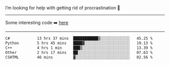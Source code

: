 I’m looking for help with getting rid of procrastination 🤔

-----

Some interesting code :arrow_right: [here](https://github.com/zhen8838/playground)

-----

<!--START_SECTION:waka-->

```txt
C#            13 hrs 37 mins  ███████████▒░░░░░░░░░░░░░   45.25 %
Python        5 hrs 45 mins   ████▓░░░░░░░░░░░░░░░░░░░░   19.13 %
C++           4 hrs 1 min     ███▒░░░░░░░░░░░░░░░░░░░░░   13.39 %
Other         2 hrs 17 mins   ██░░░░░░░░░░░░░░░░░░░░░░░   07.63 %
CSHTML        46 mins         ▓░░░░░░░░░░░░░░░░░░░░░░░░   02.56 %
```

<!--END_SECTION:waka-->

<!--
**zhen8838/zhen8838** is a ✨ _special_ ✨ repository because its `README.md` (this file) appears on your GitHub profile.

Here are some ideas to get you started:

- 🔭 I’m currently working on ...
- 🌱 I’m currently learning ...
- 👯 I’m looking to collaborate on ...
 ...
- 💬 Ask me about ...
- 📫 How to reach me: ...
- 😄 Pronouns: ...
- ⚡ Fun fact: ...
-->
